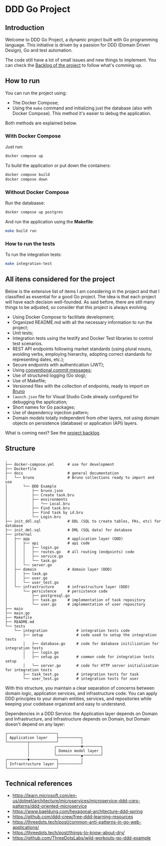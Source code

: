 # DDD Go Project

## Introduction

Welcome to DDD Go Project, a dynamic project built with Go programming language. This initiative is driven by a passion for DDD (Domain Driven Design), Go and test automation.

The code still have a lot of small issues and new things to implement. You can check the [Backlog of the project](https://github.com/users/dherik/projects/1) to follow what's comming up.

## How to run

You can run the project using:
- The Docker Compose;
- Using the `make` command and initializing just the database (also with Docker Compose). This method it's easier to debug the application.

Both methods are explained below.

### With Docker Compose

Just run:

```sh
docker compose up
```

To build the application or put down the containers:

```sh
docker compose build
docker compose down
```

### Without Docker Compose

Run the databaase:

```sh
docker compose up postgres
```

And run the application using the **Makefile**:

```sh
make build run
```

### How to run the tests

To run the integration tests:

```sh
make integration-test
```

## All itens considered for the project

Below is the extensive list of items I am considering in the project and that I classified as essential for a good Go project. The idea is that each project will have each decision well-founded. As said before, there are still many things to be adjusted, so consider that this project is always evolving.

- Using Docker Compose to facilitate development;
- Organized README.md with all the necessary information to run the project;
- Unit tests;
- Integration tests using the testify and Docker Test libraries to control test scenarios.
- REST API endpoints following market standards (using plural nouns, avoiding verbs, employing hierarchy, adopting correct standards for representing dates, etc.);
- Secure endpoints with authentication (JWT);
- Using [conventional commit messages](https://www.conventionalcommits.org/en/v1.0.0/);
- Use of structured logging (Go slog);
- Use of Makefile;
- Versioned files with the collection of endpoints, ready to import on [Bruno](https://www.usebruno.com)
- `launch.json` file for Visual Studio Code already configured for debugging the application;
- Short names for Go packages;
- Use of dependency injection pattern;
- Domain models totally independent from other layers, not using domain objects on persistence (database) or application (API) layers.

What is coming next? See the [project backlog](https://github.com/users/dherik/projects/1/views/1?layout=board).

## Structure

```
.
├── docker-compose.yml      # use for development
├── Dockerfile
├── docs                    # general documentation
│   └── bruno               # Bruno collections ready to import and use
│       └── DDD Example
│           ├── bruno.json
│           ├── Create task.bru
│           ├── environments
│           │   └── Local.bru
│           ├── Find task.bru
│           ├── Find task by id.bru
│           └── Login.bru
├── init_ddl.sql            # DDL (SQL to create tables, FKs, etc) for database
├── init_dml.sql            # DML (SQL data) for database
├── internal
│   ├── app                 # application layer (DDD)
│   │   ├── api             # api code
│   │   │   ├── login.go
│   │   │   ├── routes.go   # all routing (endpoints) code 
│   │   │   ├── service.go
│   │   │   └── task.go
│   │   └── server.go
│   ├── domain              # domain layer (DDD)
│   │   ├── task.go
│   │   ├── user.go
│   │   └── user_test.go
│   └── infrastructure      # infrastructure layer (DDD)
│       └── persistence     # persistence code
│           ├── postgresql.go
│           ├── task.go     # implementation of task repository
│           └── user.go     # implementation of user repository
├── main
├── main.go
├── Makefile
├── README.md
└── tests
    └── integration             # integration tests code 
        ├── setup               # code used to setup the integration tests
        │   ├── database.go     # code for database initilization for integration tests
        │   ├── login.go        
        │   ├── setup.go        # common code for integration tests setup
        │   └── server.go       # code for HTTP server initialization for integration tests
        ├── task_test.go        # integration tests for task
        └── user_test.go        # integration tests for user

```

With this structure, you maintain a clear separation of concerns between domain logic, application services, and infrastructure code. You can apply DDD principles to your domain entities, services, and repositories while keeping your codebase organized and easy to understand.

Dependencies in a DDD Service: the Application layer depends on Domain and Infrastructure, and Infrastructure depends on Domain, but Domain doesn't depend on any layer:

```
┌──────────────────────┐
│ Application layer    ├──────────┐
└─────────┬────────────┘          │
          │           ┌───────────▼────────┐
          │           │ Domain model layer │
          │           └───────────▲────────┘
┌─────────▼────────────┐          │
│ Infrastructure layer ├──────────┘
└──────────────────────┘
```

## Technical references

- https://learn.microsoft.com/en-us/dotnet/architecture/microservices/microservice-ddd-cqrs-patterns/ddd-oriented-microservice
- https://www.baeldung.com/hexagonal-architecture-ddd-spring
- https://github.com/ddd-crew/free-ddd-learning-resources
- https://threedots.tech/post/common-anti-patterns-in-go-web-applications/
- https://threedots.tech/post/things-to-know-about-dry/
- https://github.com/ThreeDotsLabs/wild-workouts-go-ddd-example